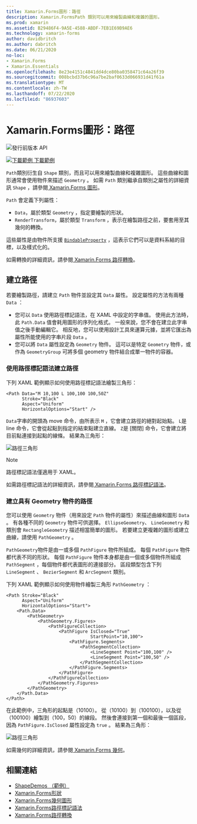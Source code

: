 ```yaml
---
title: Xamarin.Forms圖形：路徑
description: Xamarin.FormsPath 類別可以用來繪製曲線和複雜的圖形。
ms.prod: xamarin
ms.assetid: B29486F4-9A5E-4588-ABDF-7EB1E69B9AE6
ms.technology: xamarin-forms
author: davidbritch
ms.author: dabritch
ms.date: 06/21/2020
no-loc:
- Xamarin.Forms
- Xamarin.Essentials
ms.openlocfilehash: 8e23e4151c4841dd4dce80ba0358471c64a26f39
ms.sourcegitcommit: 008bcbd37b6c96a7be2baf0633d066931d41f61a
ms.translationtype: MT
ms.contentlocale: zh-TW
ms.lasthandoff: 07/22/2020
ms.locfileid: "86937603"
---
```

# <a name="xamarinforms-shapes-path"></a>Xamarin.Forms圖形：路徑

![發行前版本 API](~/media/shared/preview.png "此 API 目前是發行前版本")

[![下載範例](~/media/shared/download.png) 下載範例](https://docs.microsoft.com/samples/xamarin/xamarin-forms-samples/userinterface-shapesdemos/)

`Path`類別衍生自 `Shape` 類別，而且可以用來繪製曲線和複雜圖形。 這些曲線和圖形通常會使用物件來描述 `Geometry` 。 如需 `Path` 類別繼承自類別之屬性的詳細資訊 `Shape` ，請參閱[ Xamarin.Forms 圖形](index.md)。

`Path` 會定義下列屬性：

- `Data`，屬於類型 `Geometry` ，指定要繪製的形狀。
- `RenderTransform`，屬於類型 `Transform` ，表示在繪製路徑之前，要套用至其幾何的轉換。

這些屬性是由物件所支援 [`BindableProperty`](xref:Xamarin.Forms.BindableProperty) ，這表示它們可以是資料系結的目標，以及樣式化的。

如需轉換的詳細資訊，請參閱[ Xamarin.Forms 路徑轉換](path-transforms.md)。

## <a name="create-a-path"></a>建立路徑

若要繪製路徑，請建立 `Path` 物件並設定其 `Data` 屬性。 設定屬性的方法有兩種 `Data` ：

- 您可以 `Data` 使用路徑標記語法，在 XAML 中設定的字串值。 使用此方法時，此 `Path.Data` 值會耗用圖形的序列化格式。 一般來說，您不會在建立此字串值之後手動編輯它。 相反地，您可以使用設計工具來運算元據，並將它匯出為屬性所能使用的字串片段 `Data` 。
- 您可以將 `Data` 屬性設定為 `Geometry` 物件。 這可以是特定 `Geometry` 物件，或作為 `GeometryGroup` 可將多個 geometry 物件結合成單一物件的容器。

### <a name="create-a-path-with-path-markup-syntax"></a>使用路徑標記語法建立路徑

下列 XAML 範例顯示如何使用路徑標記語法繪製三角形：

```xaml
<Path Data="M 10,100 L 100,100 100,50Z"
      Stroke="Black"
      Aspect="Uniform"
      HorizontalOptions="Start" />
```

`Data`字串的開頭為 move 命令，由所表示 `M` ，它會建立路徑的絕對起始點。 `L`是 line 命令，它會從起點到指定的結束點建立直線。 `Z`是 [關閉] 命令，它會建立將目前點連接到起點的線條。 結果為三角形：

![路徑三角形](path-images/triangle.png "路徑三角形")

> [!NOTE]
> 路徑標記語法僅適用于 XAML。

如需路徑標記語法的詳細資訊，請參閱[ Xamarin.Forms 路徑標記語法](path-markup-syntax.md)。

### <a name="create-a-path-with-geometry-objects"></a>建立具有 Geometry 物件的路徑

您可以使用 `Geometry` 物件（用來設定 `Path` 物件的屬性）來描述曲線和圖形 `Data` 。 有各種不同的 `Geometry` 物件可供選擇。 `EllipseGeometry`、 `LineGeometry` 和類別會 `RectangleGeometry` 描述相當簡單的圖形。 若要建立更複雜的圖形或建立曲線，請使用 `PathGeometry` 。

`PathGeometry`物件是由一或多個 `PathFigure` 物件所組成。 每個 `PathFigure` 物件都代表不同的形狀。 每個 `PathFigure` 物件本身都是由一個或多個物件所組成 `PathSegment` ，每個物件都代表圖形的連接部分。 區段類型包含下列 `LineSegment` 、 `BezierSegment` 和 `ArcSegment` 類別。

下列 XAML 範例顯示如何使用物件繪製三角形 `PathGeometry` ：

```xaml
<Path Stroke="Black"
      Aspect="Uniform"
      HorizontalOptions="Start">
    <Path.Data>
        <PathGeometry>
            <PathGeometry.Figures>
                <PathFigureCollection>
                    <PathFigure IsClosed="True"
                                StartPoint="10,100">
                        <PathFigure.Segments>
                            <PathSegmentCollection>
                                <LineSegment Point="100,100" />
                                <LineSegment Point="100,50" />
                            </PathSegmentCollection>
                        </PathFigure.Segments>
                    </PathFigure>
                </PathFigureCollection>
            </PathGeometry.Figures>
        </PathGeometry>
    </Path.Data>
</Path>
```

在此範例中，三角形的起點是（10100）。 從（10100）到（100100），以及從（100100）繪製到（100，50）的線段。 然後會連接到第一個和最後一個區段，因為 `PathFigure.IsClosed` 屬性設定為 `true` 。 結果為三角形：

![路徑三角形](path-images/triangle.png "路徑三角形")

如需幾何的詳細資訊，請參閱[ Xamarin.Forms 幾何](geometries.md)。

## <a name="related-links"></a>相關連結

- [ShapeDemos （範例）](https://docs.microsoft.com/samples/xamarin/xamarin-forms-samples/userinterface-shapesdemos/)
- [Xamarin.Forms形狀](index.md)
- [Xamarin.Forms幾何圖形](geometries.md)
- [Xamarin.Forms路徑標記語法](path-markup-syntax.md)
- [Xamarin.Forms路徑轉換](path-transforms.md)
